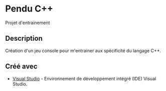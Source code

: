 Pendu C++
========================

Projet d'entrainement

Description
--------------

Création d'un jeu console pour m'entrainer aux spécificité du langage C++.

## Créé avec 
* [Visual Studio](https://visualstudio.microsoft.com/fr/?rr=https%3A%2F%2Fwww.google.fr%2F) - Environnement de développement intégré (IDE) Visual Studio.
